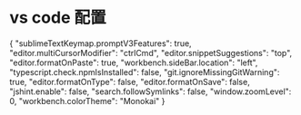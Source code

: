 # vs code 配置

{
    "sublimeTextKeymap.promptV3Features": true,
    "editor.multiCursorModifier": "ctrlCmd",
    "editor.snippetSuggestions": "top",
    "editor.formatOnPaste": true,
    "workbench.sideBar.location": "left",
    "typescript.check.npmIsInstalled": false,
    "git.ignoreMissingGitWarning": true,
    "editor.formatOnType": false,
    "editor.formatOnSave": false,
    "jshint.enable": false,
    "search.followSymlinks": false,
    "window.zoomLevel": 0,
    "workbench.colorTheme": "Monokai"
}
